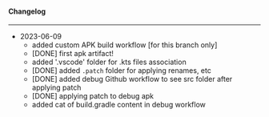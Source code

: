 #### Changelog #
*************************************

- 2023-06-09
    - added custom APK build workflow [for this branch only]
    - [DONE] first apk artifact!
    - added '.vscode' folder for .kts files association
    - [DONE] added `.patch` folder for applying renames, etc
    - [DONE] added debug Github workflow to see src folder after applying patch
    - [DONE] applying patch to debug apk
    - added cat of build.gradle content in debug workflow
